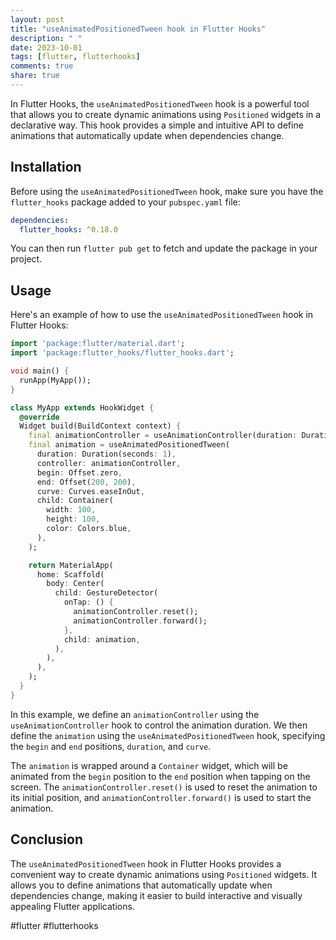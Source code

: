 ```yaml
---
layout: post
title: "useAnimatedPositionedTween hook in Flutter Hooks"
description: " "
date: 2023-10-01
tags: [flutter, flutterhooks]
comments: true
share: true
---
```


In Flutter Hooks, the `useAnimatedPositionedTween` hook is a powerful tool that allows you to create dynamic animations using `Positioned` widgets in a declarative way. This hook provides a simple and intuitive API to define animations that automatically update when dependencies change.

## Installation

Before using the `useAnimatedPositionedTween` hook, make sure you have the `flutter_hooks` package added to your `pubspec.yaml` file:

```yaml
dependencies:
  flutter_hooks: ^0.18.0
```

You can then run `flutter pub get` to fetch and update the package in your project.

## Usage

Here's an example of how to use the `useAnimatedPositionedTween` hook in Flutter Hooks:

```dart
import 'package:flutter/material.dart';
import 'package:flutter_hooks/flutter_hooks.dart';

void main() {
  runApp(MyApp());
}

class MyApp extends HookWidget {
  @override
  Widget build(BuildContext context) {
    final animationController = useAnimationController(duration: Duration(seconds: 1));
    final animation = useAnimatedPositionedTween(
      duration: Duration(seconds: 1),
      controller: animationController,
      begin: Offset.zero,
      end: Offset(200, 200),
      curve: Curves.easeInOut,
      child: Container(
        width: 100,
        height: 100,
        color: Colors.blue,
      ),
    );

    return MaterialApp(
      home: Scaffold(
        body: Center(
          child: GestureDetector(
            onTap: () {
              animationController.reset();
              animationController.forward();
            },
            child: animation,
          ),
        ),
      ),
    );
  }
}
```

In this example, we define an `animationController` using the `useAnimationController` hook to control the animation duration. We then define the `animation` using the `useAnimatedPositionedTween` hook, specifying the `begin` and `end` positions, `duration`, and `curve`.

The `animation` is wrapped around a `Container` widget, which will be animated from the `begin` position to the `end` position when tapping on the screen. The `animationController.reset()` is used to reset the animation to its initial position, and `animationController.forward()` is used to start the animation.

## Conclusion

The `useAnimatedPositionedTween` hook in Flutter Hooks provides a convenient way to create dynamic animations using `Positioned` widgets. It allows you to define animations that automatically update when dependencies change, making it easier to build interactive and visually appealing Flutter applications.

#flutter #flutterhooks